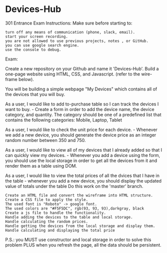 # Devices-Hub
301 Entrance Exam
Instructions:
Make sure before starting to:

    turn off any means of communication (phone, slack, email).
    start your screen recording.
    you are not allowed to use previous projects, notes , or GitHub.
    you can use google search engine.
    use the console to debug.

Exam:

Create a new repository on your Github and name it 'Devices-Hub'.
Build a one-page website using HTML, CSS, and Javascript. (refer to the wire-frame below).

You will be building a simple webpage "My Devices" which contains all of the devices that you will buy.

As a user, I would like to add to-purchase table so I can track the devices I want to buy. - Create a form in order to add the device name, the device category, and quantity. The category should be one of a predefined list that contains the following categories: Mobile, Laptop, Tablet

As a user, I would like to check the unit price for each device. - Whenever we add a new device, you should generate the device price as an integer random number between 350 and 750.

As a user, I would like to view all of my devices that I already added so that I can quickly view my devices. - Whenever you add a device using the form, you should use the local storage in order to get all the devices from it and render them as a table using DOM.

As a user, I would like to view the total prices of all the dvices that I have in the table - whenever you add a new device, you should display the updated value of totals under the table
Do this work on the 'master' branch.

    Create an HTML file and convert the wireframe into HTML structure.
    Create a CSS file to apply the style.
    The used font is "Roboto" -> google font.
    The used colors are "#F5F5DC", rgb(93, 93, 93),darkgray, black
    Create a js file to handle the functionality.
    Handle adding the devices to the table and local storage.
    Handle calculating the random prices.
    Handle getting the devices from the local storage and display them.
    Handle calculating and displaying the total price

P.S.: you MUST use constructor and local storage in order to solve this problem PLUS when you refresh the page, all the data should be persistent.